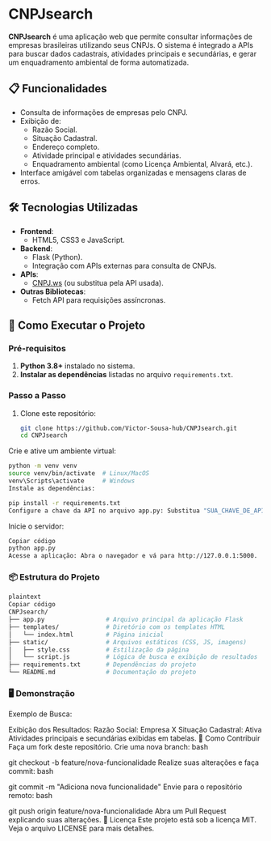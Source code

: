 # CNPJsearch

**CNPJsearch** é uma aplicação web que permite consultar informações de empresas brasileiras utilizando seus CNPJs. O sistema é integrado a APIs para buscar dados cadastrais, atividades principais e secundárias, e gerar um enquadramento ambiental de forma automatizada.

## 📋 Funcionalidades

- Consulta de informações de empresas pelo CNPJ.
- Exibição de:
  - Razão Social.
  - Situação Cadastral.
  - Endereço completo.
  - Atividade principal e atividades secundárias.
  - Enquadramento ambiental (como Licença Ambiental, Alvará, etc.).
- Interface amigável com tabelas organizadas e mensagens claras de erros.

## 🛠️ Tecnologias Utilizadas

- **Frontend**:
  - HTML5, CSS3 e JavaScript.
- **Backend**:
  - Flask (Python).
  - Integração com APIs externas para consulta de CNPJs.
- **APIs**:
  - [CNPJ.ws](https://www.cnpj.ws/docs/api-publica/consultando-cnpj) (ou substitua pela API usada).
- **Outras Bibliotecas**:
  - Fetch API para requisições assíncronas.

## 🚀 Como Executar o Projeto

### Pré-requisitos

1. **Python 3.8+** instalado no sistema.
2. **Instalar as dependências** listadas no arquivo `requirements.txt`.

### Passo a Passo

1. Clone este repositório:
   ```bash
   git clone https://github.com/Victor-Sousa-hub/CNPJsearch.git
   cd CNPJsearch
Crie e ative um ambiente virtual:

```bash
python -m venv venv
source venv/bin/activate  # Linux/MacOS
venv\Scripts\activate     # Windows
Instale as dependências:
```
```bash
pip install -r requirements.txt
Configure a chave da API no arquivo app.py: Substitua "SUA_CHAVE_DE_API" pela sua chave da API de consulta de CNPJs (exemplo: CNPJ.ws).
```
Inicie o servidor:

```bash
Copiar código
python app.py
Acesse a aplicação: Abra o navegador e vá para http://127.0.0.1:5000.
```

### 📦 Estrutura do Projeto
```bash
plaintext
Copiar código
CNPJsearch/
├── app.py                 # Arquivo principal da aplicação Flask
├── templates/             # Diretório com os templates HTML
│   └── index.html         # Página inicial
├── static/                # Arquivos estáticos (CSS, JS, imagens)
│   ├── style.css          # Estilização da página
│   └── script.js          # Lógica de busca e exibição de resultados
├── requirements.txt       # Dependências do projeto
└── README.md              # Documentação do projeto
```
### 🖥️ Demonstração
Exemplo de Busca:


Exibição dos Resultados:
Razão Social: Empresa X
Situação Cadastral: Ativa
Atividades principais e secundárias exibidas em tabelas.
📝 Como Contribuir
Faça um fork deste repositório.
Crie uma nova branch:
bash

git checkout -b feature/nova-funcionalidade
Realize suas alterações e faça commit:
bash

git commit -m "Adiciona nova funcionalidade"
Envie para o repositório remoto:
bash

git push origin feature/nova-funcionalidade
Abra um Pull Request explicando suas alterações.
📄 Licença
Este projeto está sob a licença MIT. Veja o arquivo LICENSE para mais detalhes.
